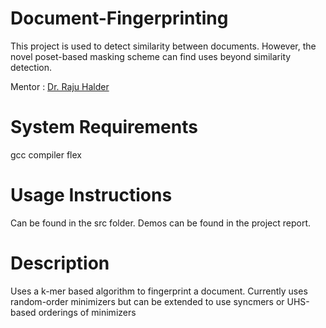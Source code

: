 # Document-Fingerprinting

This project is used to detect similarity between documents. However, the novel poset-based masking scheme can find uses beyond similarity detection.

Mentor : [Dr. Raju Halder](https://www.iitp.ac.in/~halder/)

# System Requirements
gcc compiler
flex

# Usage Instructions
Can be found in the src folder. Demos can be found in the project report.

# Description
Uses a k-mer based algorithm to fingerprint a document. Currently uses random-order minimizers but can be extended to use syncmers  or UHS-based orderings of minimizers
